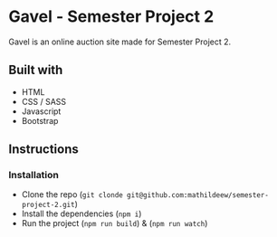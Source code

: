 # Gavel - Semester Project 2

Gavel is an online auction site made for Semester Project 2.

## Built with

- HTML
- CSS / SASS
- Javascript
- Bootstrap

## Instructions

### Installation

- Clone the repo (`git clonde git@github.com:mathildeew/semester-project-2.git`)
- Install the dependencies (`npm i`)
- Run the project (`npm run build`) & (`npm run watch`)
